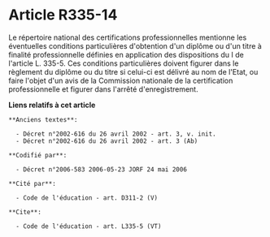 # Article R335-14

Le répertoire national des certifications professionnelles mentionne les éventuelles conditions particulières d'obtention
d'un diplôme ou d'un titre à finalité professionnelle définies en application des dispositions du I de l'article L. 335-5.
Ces conditions particulières doivent figurer dans le règlement du diplôme ou du titre si celui-ci est délivré au nom de
l'Etat, ou faire l'objet d'un avis de la Commission nationale de la certification professionnelle et figurer dans l'arrêté
d'enregistrement.

**Liens relatifs à cet article**

	**Anciens textes**:

	  - Décret n°2002-616 du 26 avril 2002 - art. 3, v. init.
	  - Décret n°2002-616 du 26 avril 2002 - art. 3 (Ab)

	**Codifié par**:

	  - Décret n°2006-583 2006-05-23 JORF 24 mai 2006

	**Cité par**:

	  - Code de l'éducation - art. D311-2 (V)

	**Cite**:

	  - Code de l'éducation - art. L335-5 (VT)
